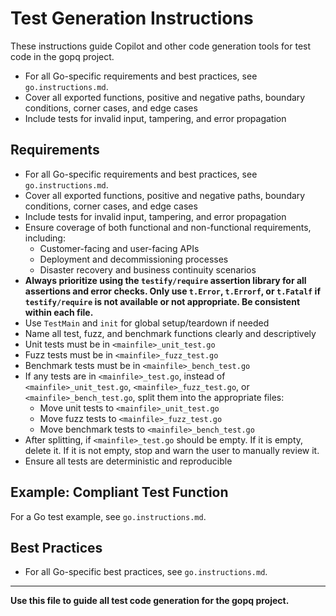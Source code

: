 # Test Generation Instructions

These instructions guide Copilot and other code generation tools for test code in the gopq project.

- For all Go-specific requirements and best practices, see `go.instructions.md`.
- Cover all exported functions, positive and negative paths, boundary conditions, corner cases, and edge cases
- Include tests for invalid input, tampering, and error propagation
## Requirements
- For all Go-specific requirements and best practices, see `go.instructions.md`.
- Cover all exported functions, positive and negative paths, boundary conditions, corner cases, and edge cases
- Include tests for invalid input, tampering, and error propagation
- Ensure coverage of both functional and non-functional requirements, including:
  - Customer-facing and user-facing APIs
  - Deployment and decommissioning processes
  - Disaster recovery and business continuity scenarios
- **Always prioritize using the `testify/require` assertion library for all assertions and error checks. Only use `t.Error`, `t.Errorf`, or `t.Fatalf` if `testify/require` is not available or not appropriate. Be consistent within each file.**
- Use `TestMain` and `init` for global setup/teardown if needed
- Name all test, fuzz, and benchmark functions clearly and descriptively
- Unit tests must be in `<mainfile>_unit_test.go`
- Fuzz tests must be in `<mainfile>_fuzz_test.go`
- Benchmark tests must be in `<mainfile>_bench_test.go`
- If any tests are in `<mainfile>_test.go`, instead of `<mainfile>_unit_test.go`, `<mainfile>_fuzz_test.go`, or `<mainfile>_bench_test.go`, split them into the appropriate files:
  - Move unit tests to `<mainfile>_unit_test.go`
  - Move fuzz tests to `<mainfile>_fuzz_test.go`
  - Move benchmark tests to `<mainfile>_bench_test.go`
- After splitting, if `<mainfile>_test.go` should be empty. If it is empty, delete it. If it is not empty, stop and warn the user to manually review it.
- Ensure all tests are deterministic and reproducible

## Example: Compliant Test Function

For a Go test example, see `go.instructions.md`.

## Best Practices
- For all Go-specific best practices, see `go.instructions.md`.

---

**Use this file to guide all test code generation for the gopq project.**
